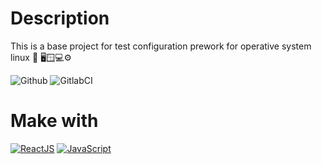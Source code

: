 # Description
This is a base project for test configuration prework for operative system linux 🐧 🖥️🪟💻⚙️

![Github](https://github.com/zearkiatos/prework-linux-web/actions/workflows/action.yml/badge.svg)
![GitlabCI](https://gitlab.com/caprilespe/prework-linux-web/badges/develop/pipeline.svg)

# Make with

[![ReactJS](https://img.shields.io/badge/react-61dafb?style=for-the-badge&logo=react&logoColor=white&labelColor=000000)]()
[![JavaScript](https://img.shields.io/badge/javascript-ead547?style=for-the-badge&logo=javascript&logoColor=white&labelColor=000000)]()